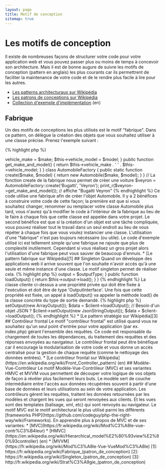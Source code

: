 ```yaml
---
layout: page
title: Motif de conception
sitemap: true
---
```


# Les motifs de conception

Il existe de nombreuses façons de structurer votre code pour votre application web et vous pouvez passer plus ou moins
de temps à concevoir son architecture. Mais il est de bonne augure de suivre les motifs de conception (pattern en
anglais) les plus courants car ils permettrent de faciliter la maintenance de votre code
et de le rendre plus facile à lire pour les autres.

* [Les patterns architecturaux sur Wikipédia](https://fr.wikipedia.org/wiki/Patron_d%27architecture)
* [Les patrons de conceptions sur Wikipédia](https://fr.wikipedia.org/wiki/Patron_de_conception)
* [Collection d'exemple d'implémentation](http://designpatternsphp.readthedocs.io/en/latest/) (en)

## Fabrique

Un des motifs de conceptions les plus utilisés est le motif "fabrique". Dans ce pattern, on délègue la création des
objets que vous souhaitez utiliser à une classe précise. Prenez l'exemple suivant :

{% highlight php %}
<?php
class Automobile
{
    private $vehicle_make;
    private $vehicle_model;

    public function __construct($make, $model)
    {
        $this->vehicle_make = $make;
        $this->vehicle_model = $model;
    }

    public function get_make_and_model()
    {
        return $this->vehicle_make . ' ' . $this->vehicle_model;
    }
}

class AutomobileFactory
{
    public static function create($make, $model)
    {
        return new Automobile($make, $model);
    }
}

// La fonction create de la fabrique nous permet de créer une voiture
$veyron = AutomobileFactory::create('Bugatti', 'Veyron');

print_r($veyron->get_make_and_model()); // affiche "Bugatti Veyron"
{% endhighlight %}

Ce code utilise une fabrique afin de créer l'objet Automobile. Il y a 2 bénéfices à construire votre code de cette
façon; la première est que si vous souhaitez changer, renommer ou remplacer votre classe Automobile plus tard, vous
n'aurez qu'à modifier le code à l'intérieur de la fabrique au lieu de le faire à chaque fois que cette classe est
appelée dans votre projet. Le second bénéfice est que si la création d'un objet est une tâche compliquée, vous pouvez
réaliser tout le travail dans un seul endroit au lieu de vous répéter à chaque fois que vous voulez instancier une
classe.

L'utilisation d'une "fabrique" n'est pas toujours nécéssaire (ou utile). Le code d'exemple utilisé ici est tellement
simple qu'une fabrique ne rajoute que plus de complexité inutilement. Cependant si vous réalisez un gros projet alors
l'utilisation d'une fabrique peut vous sauver de beaucoup d'ennuis.

* [Le pattern fabrique sur Wikipédia][1]

## Singleton

Quand on développe des applications web il arrive souvent que l'on souhaite n'avoir accès qu'à une seule et même
instance d'une classe. Le motif singleton permet de réaliser cela.

{% highlight php %}
<?php
class Singleton
{
    /**
     * Retourne l'instance *Singleton* de cette classe.
     *
     * @staticvar Singleton $instance L'instance *Singleton* de la classe.
     *
     * @return Singleton L'instance *Singleton*.
     */
    public static function getInstance()
    {
        static $instance = null;
        if (null === $instance) {
            $instance = new static();
        }

        return $instance;
    }

    /**
     * Constructeur non public afin d'éviter la création d'une nouvelle instance du *Singleton* via l'opérateur `new`
     */
    protected function __construct()
    {
    }

    /**
     * La méthode clone est privée afin d'empêcher le clonage de l'instance *Singleton*.
     *
     * @return void
     */
    private function __clone()
    {
    }

    /**
     * La méthode de désérialisation est privée afin d'empêcher le clonage de l'instance *Singleton*.
     *
     * @return void
     */
    private function __wakeup()
    {
    }
}

class SingletonChild extends Singleton
{
}

$obj = Singleton::getInstance();
var_dump($obj === Singleton::getInstance());             // bool(true)

$anotherObj = SingletonChild::getInstance();
var_dump($anotherObj === Singleton::getInstance());      // bool(false)

var_dump($anotherObj === SingletonChild::getInstance()); // bool(true)
{% endhighlight %}

Le code ci-dessus implémente le motif singleton en utilisant une
[variable *statique*](http://php.net/language.variables.scope#language.variables.scope.static) et la methode statique
`getInstance()`.
Notez ceci:

* Le constructeur [`__construct`](http://php.net/language.oop5.decon#object.construct) est déclaré en tant que méthode
"protected" afin d'éviter la création d'une nouvelle instance en utilisant l'opérateur `new`.
* La méthode magique [`__clone`](http://php.net/language.oop5.cloning#object.clone) est déclarée privée afin d'éviter
le clonage d'une instance de cette classe via l'opérateur [`clone`](http://php.net/language.oop5.cloning).
* La méthode magique [`__wakeup`](http://php.net/language.oop5.magic#object.wakeup) est déclarée privée afin d'éviter
la désérialisation d'une instance de cette classe
via la fonction globale [`unserialize()`](http://php.net/function.unserialize).
* Une nouvelle instance est créée via [liaison dynamique](http://php.net/language.oop5.late-static-bindings) dans la
méthode de création statique `getInstance()` via le mot-clé `static`.
Cela permet d'hériter de la classe `Singleton` dans l'exemple.

Le motif Singleton est utile quand on a besoin de s'assurer que seule une instance de classe est requise pour
l'ensemble du cycle de vie d'une application web. Cela arrive typiquement lorsque l'on a des objets globaux (tel
qu'une classe de configuration par ex.) ou une ressource partagée (comme un fil d'évènement).

Vous devriez faire attention lorsque vous utilisez le motif Singleton étant donné qu'il induit un état global à votre
application réduisant ainsi sa testabilité. Dans beaucoup de cas, l'injection de dépendances peut (et devrait) être
utilisé à la place d'un singleton. Utiliser l'injection de dépendance signifie que nous n'introduisons pas de couplage
inutile dans la conception de notre application car l'objet utilisant une ressource partagée ou globale ne nécéssite
aucune connaissance de la classe concrète.

* [Le pattern singleton sur Wikipédia][2]

## Stratégie

Avec le motif stratégie vous encapsulez une famille spécifique d'algorithmes permettant à la classe cliente
responsable de l'instanciation d'un algorithme particulier de ne pas avoir connaissance de son implémentation.
Il existe différentes variantes du motif stratégie, la plus simple se trouvant ci-dessous:

Ce premier bout de code expose une famille d'algorithmes; vous pourriez avoir besoin d'un tableau sérialisé, d'objets
JSON ou bien juste d'un tableau de données:
{% highlight php %}
<?php

interface OutputInterface
{
    public function load();
}

class SerializedArrayOutput implements OutputInterface
{
    public function load()
    {
        return serialize($arrayOfData);
    }
}

class JsonStringOutput implements OutputInterface
{
    public function load()
    {
        return json_encode($arrayOfData);
    }
}

class ArrayOutput implements OutputInterface
{
    public function load()
    {
        return $arrayOfData;
    }
}
{% endhighlight %}

En encapuslant les algorithmes ci-dessus vous simplifiez l'utilisation de ce code par d'autres développeurs, ces derniers
pouvant ajouter de nouveaux types sans affecter le code client.

Vous verrez comment chaque classe de 'sortie' concrète implémente l'interface OutputInterface - cela sert 2 buts,
premièrement, cela fournit un contrat simple qui doit être respecté par toutes les implémentations. Deuxièmement, en
implémentant une interface commune vous verrez dans la prochaine section que vous pouvez utiliser le
[typage objet implicite](http://php.net/manual/fr/language.oop5.typehinting.php) pour vous assurer que le client qui
est en train d'utiliser ces comportements est du bon type, dans notre cas 'OutputInterface'.

Le prochain bout de code montre comment une classe cliente peut utiliser un des algorithmes et même mieux, fixer le
comportement requis à l'exécution:
{% highlight php %}
<?php

class SomeClient
{
    private $output;

    public function setOutput(OutputInterface $outputType)
    {
        $this->output = $outputType;
    }

    public function loadOutput()
    {
        return $this->output->load();
    }
}
{% endhighlight %}

La classe cliente ci-dessus a une propriété privée qui doit être fixée à l'exécution et doit être de type
'OutputInterface'. Une fois que cette propriété est fixée, un appel à loadOutput() va appeler la méthode load() de
la classe concrète du type de sortie demandé.
{% highlight php %}
<?php

$client = new SomeClient();

// Besoin d'un tableau ?
$client->setOutput(new ArrayOutput());
$data = $client->loadOutput();

// Besoin d'un objet JSON ?
$client->setOutput(new JsonStringOutput());
$data = $client->loadOutput();

{% endhighlight %}

* [Le pattern stratégie sur Wikipédia][3]

## Contrôleur frontal

Le motif "contrôleur frontal" est utilisé quand vous ne souhaitez qu'un seul point d'entrée pour votre application
(par ex. index.php) gérant l'ensemble des requêtes. Ce code est responsable du chargement de toutes les dépendances,
du traitement des requêtes et des réponses envoyées au navigateur. Le contrôleur frontal peut être bénéfique car il
encourage la modularisation de votre code et vous donne un accès centralisé pour la gestion de chaque requête (comme
le nettoyage des données entrées).

* [Le contrôleur frontal sur Wikipédia](https://en.wikipedia.org/wiki/Front_Controller_pattern) (en)

## Modèle-Vue-Contrôleur

Le motif Modèle-Vue-Contrôleur (MVC) et ses variantes HMVC et MVVM vous permettent de découper votre logique de
vos objets de façon à révéler plus facilement leurs buts. Le modèle sert de couche intermédiaire entre
l'accès aux données récupérées souvent à partir d'une base de données et leurs utilisations au sein de votre application.
 Les contrôleurs gèrent les requêtes, traitent les données retournées par les modèles et chargent les vues qui seront
renvoyées aux clients. Et les vues sont des templates (balisage, xml, etc) qui sont renvoyés au navigateur.

Le motif MVC est le motif architectural le plus utilisé parmi
les différents [frameworks PHP](https://github.com/codeguy/php-the-right-way/wiki/Frameworks).

En apprendre plus à propos de MVC et de ses variantes:
* [MVC](https://fr.wikipedia.org/wiki/Mod%C3%A8le-vue-contr%C3%B4leur)
* [HMVC](https://en.wikipedia.org/wiki/Hierarchical_model%E2%80%93view%E2%80%93controller) (en)
* [MVVM](https://fr.wikipedia.org/wiki/Mod%C3%A8le-Vue-VueMod%C3%A8le)

[1]: https://fr.wikipedia.org/wiki/Fabrique_(patron_de_conception)
[2]: https://fr.wikipedia.org/wiki/Singleton_(patron_de_conception)
[3]: http://fr.wikipedia.org/wiki/Strat%C3%A9gie_(patron_de_conception)
